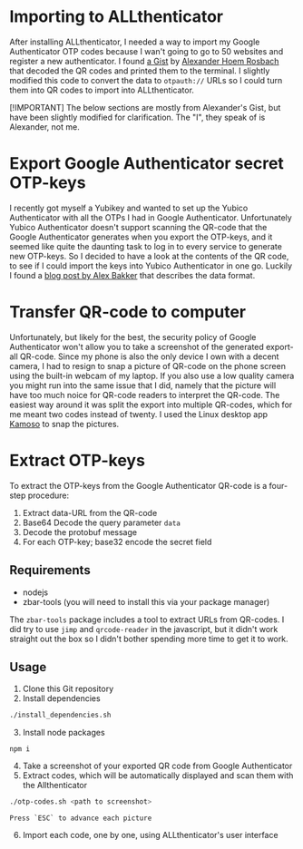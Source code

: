 # Importing to ALLthenticator

After installing ALLthenticator, I needed a way to import my Google Authenticator OTP codes because I wan't going to go
to 50 websites and register a new authenticator. I found [a Gist](https://gist.github.com/mapster/4b8b9f8f6b92cc1ca58ae5506e0508f7) by [Alexander Hoem Rosbach](https://gist.github.com/mapster) that decoded the QR codes and printed them to the terminal. I slightly modified this code to convert the data to `otpauth://` URLs so I could turn them into QR codes to import into ALLthenticator.

[!IMPORTANT] The below sections are mostly from Alexander's Gist, but have been slightly modified for clarification. The "I", they speak of is Alexander, not me.

# Export Google Authenticator secret OTP-keys
I recently got myself a Yubikey and wanted to set up the Yubico Authenticator with all the OTPs I had in Google Authenticator.
Unfortunately Yubico Authenticator doesn't support scanning the QR-code that the Google Authenticator generates when you export
the OTP-keys, and it seemed like quite the daunting task to log in to every service to generate new OTP-keys. So I decided to
have a look at the contents of the QR code, to see if I could import the keys into Yubico Authenticator in one go. Luckily
I found a [blog post by Alex Bakker](https://alexbakker.me/post/parsing-google-auth-export-qr-code.html) that describes the 
data format.

# Transfer QR-code to computer
Unfortunately, but likely for the best, the security policy of Google Authenticator won't allow you to take a screenshot of
the generated export-all QR-code. Since my phone is also the only device I own with a decent camera, I had to resign to snap
a picture of QR-code on the phone screen using the built-in webcam of my laptop. If you also use a low quality camera you 
might run into the same issue that I did, namely that the picture will have too much noice for QR-code readers to interpret
the QR-code. The easiest way around it was split the export into multiple QR-codes, which for me meant two codes instead of 
twenty. I used the Linux desktop app [Kamoso](https://userbase.kde.org/Kamoso) to snap the pictures.

# Extract OTP-keys
To extract the OTP-keys from the Google Authenticator QR-code is a four-step procedure:
1. Extract data-URL from the QR-code
2. Base64 Decode the query parameter `data`
3. Decode the protobuf message
4. For each OTP-key; base32 encode the secret field

## Requirements
- nodejs
- zbar-tools (you will need to install this via your package manager)

The `zbar-tools` package includes a tool to extract URLs from QR-codes. I did try to use `jimp` and `qrcode-reader` in the 
javascript, but it didn't work straight out the box so I didn't bother spending more time to get it to work.

## Usage
1. Clone this Git repository
2. Install dependencies
```bash
./install_dependencies.sh
```
3. Install node packages
```
npm i
```
4. Take a screenshot of your exported QR code from Google Authenticator
5. Extract codes, which will be automatically displayed and scan them with the Allthenticator
```bash
./otp-codes.sh <path to screenshot>
```
    Press `ESC` to advance each picture
6. Import each code, one by one, using ALLthenticator's user interface
